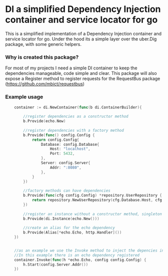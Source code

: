 # DI a simplified Dependency Injection container and service locator for go

This is a simplified implementation of a Dependency Injection container and service locator for go.
Under the hood its a simple layer over the uber.Dig package, with some generic helpers.

### Why is created this package?
For most of my projects I need a simple DI container to keep the dependencies manageable, code simple and clear.
This package will also expose a Register method to register requests for the RequestBus package (https://github.com/mbict/requestbus)

### Example usage

```go
    container := di.NewContainer(func(b di.ContainerBuilder){
		
        //register dependencies as a constructor method
        b.Provide(echo.New)
        
        //register dependencies with a factory method 
        b.Provide(func() config.Config {
            return config.Config{
                Database: config.Database{
                    Host: "localhost",
                    Port: 5432,
                },
                Server: config.Server{
                    Addr: ":8080",
                },
            }
        })
        
        //factory methods can have dependencies
        b.Provide(func(cfg config.Config) *repository.UserRepository {
            return repository.NewUserRepository(cfg.Database.Host, cfg.Database.Port)
        })
        
        //register an instance without a constructor method, singleton like pattern
        b.Provide(di.Instance(echo.New()))
		
		//create an alias for the echo dependency
        b.Provide(Alias[*echo.Echo, http.Handler]())
    })


    //as an example we use the Invoke method to inject the depencies into the callback function and execute it
    //In this example there is an echo dependency registered
    container.Invoke(func(h *echo.Echo, config config.Config) {
        h.Start(config.Server.Addr())
    })
```
